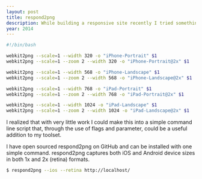```yaml
---
layout: post
title: respond2png
description: While building a responsive site recently I tried something new; capturing device specific screenshots using Grunt and webkit2png. To make things easy to manage in Grunt I placed all my commands into a simple bash script that accepted one parameter for the website URL.
year: 2014
---
```


```bash
#!/bin/bash

webkit2png --scale=1 --width 320 -o "iPhone-Portrait" $1
webkit2png --scale=1 --zoom 2 --width 320 -o "iPhone-Portrait@2x" $1

webkit2png --scale=1 --width 568 -o "iPhone-Landscape" $1
webkit2png --scale=1 --zoom 2 --width 568 -o "iPhone-Landscape@2x" $1

webkit2png --scale=1 --width 768 -o "iPad-Portrait" $1
webkit2png --scale=1 --zoom 2 --width 768 -o "iPad-Portrait@2x" $1

webkit2png --scale=1 --width 1024 -o "iPad-Landscape" $1
webkit2png --scale=1 --zoom 2 --width 1024 -o "iPad-Landscape@2x" $1
```

I realized that with very little work I could make this into a simple command line script that, through the use of flags and parameter, could be a useful addition to my toolset.

I have open sourced respond2png on GitHub and can be installed with one simple command. respond2png captures both iOS and Android device sizes in both 1x and 2x (retina) formats.

```bash
$ respond2png --ios --retina http://localhost/
```